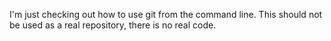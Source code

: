 I'm just checking out how to use git from the command line. This should not be used as a real repository, there is no real code.
